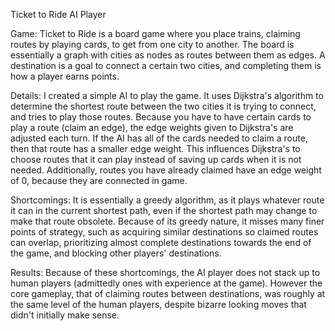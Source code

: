 Ticket to Ride AI Player

Game: Ticket to Ride is a board game where you place trains, claiming routes by playing cards, to get from one city to another. The board is essentially a graph with cities as nodes as routes between them as edges. A destination is a goal to connect a certain two cities, and completing them is how a player earns points.

Details: I created a simple AI to play the game. It uses Dijkstra's algorithm to determine the shortest route between the two cities it is trying to connect, and tries to play those routes. Because you have to have certain cards to play a route (claim an edge), the edge weights given to Dijkstra's are adjusted each turn. If the AI has all of the cards needed to claim a route, then that route has a smaller edge weight. This influences Dijkstra's to choose routes that it can play instead of saving up cards when it is not needed. Additionally, routes you have already claimed have an edge weight of 0, because they are connected in game.

Shortcomings: It is essentially a greedy algorithm, as it plays whatever route it can in the current shortest path, even if the shortest path may change to make that route obsolete. Because of its greedy nature, it misses many finer points of strategy, such as acquiring similar destinations so claimed routes can overlap, prioritizing almost complete destinations towards the end of the game, and blocking other players' destinations.

Results: Because of these shortcomings, the AI player does not stack up to human players (admittedly ones with experience at the game). However the core gameplay, that of claiming routes between destinations, was roughly at the same level of the human players, despite bizarre looking moves that didn't initially make sense.
